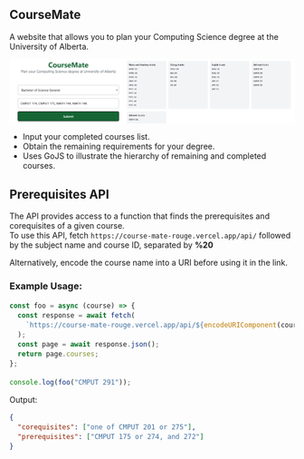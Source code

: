 ## CourseMate

A website that allows you to plan your Computing Science degree at the University of Alberta.

<div align="left" style="display: flex; flex-flow: row nowrap;">
  <img src="https://github.com/349gill/course-mate/blob/main/lib/menu.png?raw=true" width="40%">
  <img src="https://github.com/349gill/course-mate/blob/main/lib/result.png?raw=true" width="60%">
</div>

- Input your completed courses list.
- Obtain the remaining requirements for your degree.
- Uses GoJS to illustrate the hierarchy of remaining and completed courses.

## Prerequisites API

The API provides access to a function that finds the prerequisites and corequisites of a given course.  
To use this API, fetch `https://course-mate-rouge.vercel.app/api/` followed by the subject name and course ID, separated by **%20**

Alternatively, encode the course name into a URI before using it in the link.

### Example Usage:

```js
const foo = async (course) => {
  const response = await fetch(
    `https://course-mate-rouge.vercel.app/api/${encodeURIComponent(course)}`
  );
  const page = await response.json();
  return page.courses;
};

console.log(foo("CMPUT 291"));
```

Output:

```json
{
  "corequisites": ["one of CMPUT 201 or 275"],
  "prerequisites": ["CMPUT 175 or 274, and 272"]
}
```
